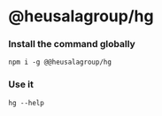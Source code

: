 # @heusalagroup/hg

### Install the command globally

```
npm i -g @@heusalagroup/hg
```

### Use it

```
hg --help 
```
